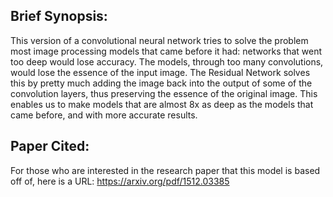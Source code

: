 
## Brief Synopsis:
This version of a convolutional neural network tries to solve the problem most image processing models that came before it had: networks that went too deep would lose accuracy. The models, through too many convolutions, would lose the essence of the input image. The Residual Network solves this by pretty much adding the image back into the output of some of the convolution layers, thus preserving the essence of the original image. This enables us to make models that are almost 8x as deep as the models that came before, and with more accurate results.

## Paper Cited:
For those who are interested in the research paper that this model is based off of, here is a URL:
https://arxiv.org/pdf/1512.03385
